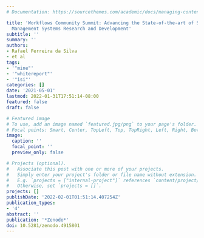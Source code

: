 ```yaml
---
# Documentation: https://sourcethemes.com/academic/docs/managing-content/

title: 'Workflows Community Summit: Advancing the State-of-the-art of Scientific Workflows
  Management Systems Research and Development'
subtitle: ''
summary: ''
authors:
- Rafael Ferreira da Silva
- et al
tags:
- '"mine"'
- '"whitereport"'
- '"isi"'
categories: []
date: '2021-05-01'
lastmod: 2022-01-31T17:51:14-08:00
featured: false
draft: false

# Featured image
# To use, add an image named `featured.jpg/png` to your page's folder.
# Focal points: Smart, Center, TopLeft, Top, TopRight, Left, Right, BottomLeft, Bottom, BottomRight.
image:
  caption: ''
  focal_point: ''
  preview_only: false

# Projects (optional).
#   Associate this post with one or more of your projects.
#   Simply enter your project's folder or file name without extension.
#   E.g. `projects = ["internal-project"]` references `content/project/deep-learning/index.md`.
#   Otherwise, set `projects = []`.
projects: []
publishDate: '2022-02-01T01:51:14.407254Z'
publication_types:
- '4'
abstract: ''
publication: '*Zenodo*'
doi: 10.5281/zenodo.4915801
---
```

